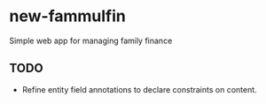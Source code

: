 # new-fammulfin
Simple web app for managing family finance

## TODO
- Refine entity field annotations to declare constraints on content.
